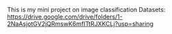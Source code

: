This is my mini project on image classification Datasets:  https://drive.google.com/drive/folders/1-2NaAsjotGV2jQRmswK6mfITtRJXKCLj?usp=sharing
